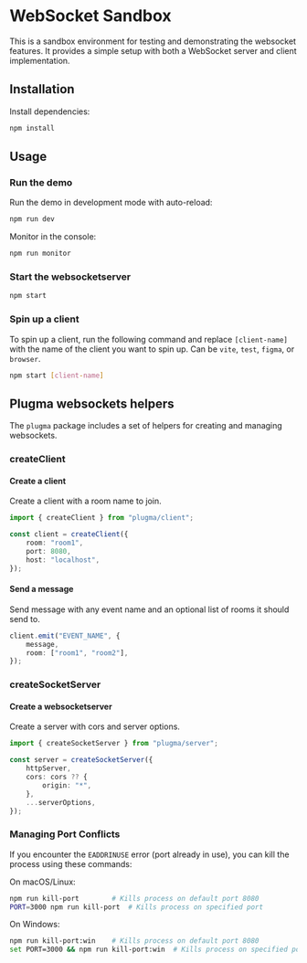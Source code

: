 # WebSocket Sandbox

This is a sandbox environment for testing and demonstrating the websocket features. It provides a simple setup with both a WebSocket server and client implementation.

## Installation

Install dependencies:

```bash
npm install
```

## Usage

### Run the demo

Run the demo in development mode with auto-reload:
```bash
npm run dev
```

Monitor in the console:

```bash
npm run monitor
```

### Start the websocketserver

```bash
npm start
```

### Spin up a client

To spin up a client, run the following command and replace `[client-name]` with the name of the client you want to spin up. Can be `vite`, `test`, `figma`, or `browser`.

```bash
npm start [client-name]
```

## Plugma websockets helpers

The `plugma` package includes a set of helpers for creating and managing websockets.

### createClient

#### Create a client

Create a client with a room name to join.

```ts
import { createClient } from "plugma/client";

const client = createClient({
    room: "room1",
    port: 8080,
    host: "localhost",
});
```

#### Send a message

Send message with any event name and an optional list of rooms it should send to.

```ts
client.emit("EVENT_NAME", {
    message,
    room: ["room1", "room2"],
});
```

### createSocketServer

#### Create a websocketserver

Create a server with cors and server options.

```ts
import { createSocketServer } from "plugma/server";

const server = createSocketServer({
    httpServer,
    cors: cors ?? {
        origin: "*",
    },
    ...serverOptions,
});
```

### Managing Port Conflicts

If you encounter the `EADDRINUSE` error (port already in use), you can kill the process using these commands:

On macOS/Linux:

```bash
npm run kill-port        # Kills process on default port 8080
PORT=3000 npm run kill-port  # Kills process on specified port
```

On Windows:

```bash
npm run kill-port:win    # Kills process on default port 8080
set PORT=3000 && npm run kill-port:win  # Kills process on specified port
```
